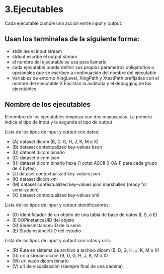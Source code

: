 # 3.Ejecutables

Cada ejecutable cumple una acción entre input y output.

## Usan los terminales de la siguiente forma:

- stdin lee el input stream
- stdout escribe el output stream
- el nombre del ejecutable se usa para llamarlo
- cada ejecutable puede definir sus propios parametros obligatorios o opcionales que se escriben a continuación del nombre del ejecutable
- Variables de entorno XlogLevel, XlogPath y XtestPath prefijadas con el nombre del ejecutable X Facilitan la auditoria y el debugging de los ejecutables

## Nombre de los ejecutables
El nombre de los ejecutables empieza con dos mayusculas. La primera indica el tipo de input y la segunda el tipo de output

Lista de los tipos de input y output con datos:
-    (A) dataset dicom (B, D, G, H, J, K, M o X)
-    (B) dataset contextualized key-values bson
-    (D) dataset dicom binario
-    (G) dataset dicom json
-    (H) dataset dicom binario hexa (1 octet ASCII 0-0A-F para cada grupo de 4 bytes)
-    (J) dataset contextualized key-values json
-    (K) dataset dicom xml
-    (M) dataset contextualized key-values json marshalled (ready for serialization)
-    (X) dataset contextualized key-values xml

Lista de los tipos de input y output identificadores:
-    (O) identificador de un objeto de una tabla de base de datos (I, S, o E)
-    (I) SOPInstanceUID del objeto
-    (S) SeriesInstanceUID de la serie
-    (E) StudyInstanceUID del estudio

Lista de los tipos de input y output con rutas y urls:
-    (R) Ruta en sistema de archivo a archivo dicom (B, D, G, H, J, K, M o X)
-    (U) url a stream dicom (B, D, G, H, J, K, M o X)
-    (W) url wado dicom binario
-    (V) url de visualización (siempre final de una cadena)
